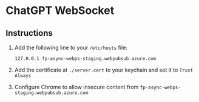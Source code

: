 # ChatGPT WebSocket

## Instructions

1. Add the following line to your `/etc/hosts` file:

   `127.0.0.1 fp-async-webps-staging.webpubsub.azure.com`

2. Add the certificate at `./server.cert` to your keychain and set it to `Trust Always`
3. Configure Chrome to allow insecure content from `fp-async-webps-staging.webpubsub.azure.com`
